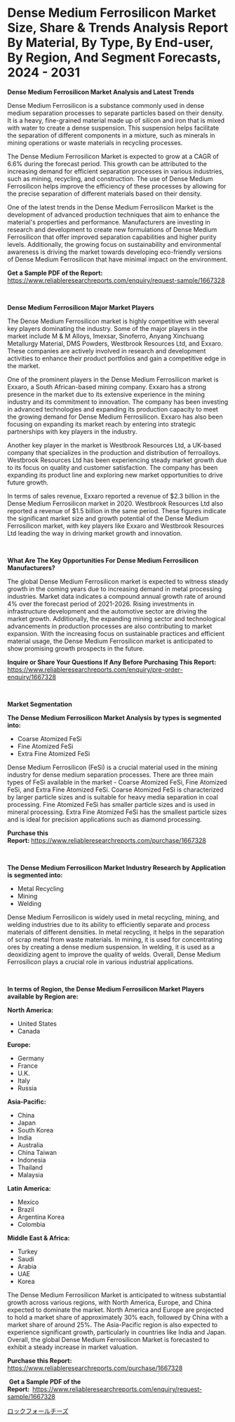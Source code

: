 <p><h1>Dense Medium Ferrosilicon Market Size, Share & Trends Analysis Report By Material, By Type, By End-user, By Region, And Segment Forecasts, 2024 - 2031</h1></p><p><strong>Dense Medium Ferrosilicon Market Analysis and Latest Trends</strong></p>
<p><p>Dense Medium Ferrosilicon is a substance commonly used in dense medium separation processes to separate particles based on their density. It is a heavy, fine-grained material made up of silicon and iron that is mixed with water to create a dense suspension. This suspension helps facilitate the separation of different components in a mixture, such as minerals in mining operations or waste materials in recycling processes.</p><p>The Dense Medium Ferrosilicon Market is expected to grow at a CAGR of 6.6% during the forecast period. This growth can be attributed to the increasing demand for efficient separation processes in various industries, such as mining, recycling, and construction. The use of Dense Medium Ferrosilicon helps improve the efficiency of these processes by allowing for the precise separation of different materials based on their density.</p><p>One of the latest trends in the Dense Medium Ferrosilicon Market is the development of advanced production techniques that aim to enhance the material's properties and performance. Manufacturers are investing in research and development to create new formulations of Dense Medium Ferrosilicon that offer improved separation capabilities and higher purity levels. Additionally, the growing focus on sustainability and environmental awareness is driving the market towards developing eco-friendly versions of Dense Medium Ferrosilicon that have minimal impact on the environment.</p></p>
<p><strong>Get a Sample PDF of the Report:&nbsp;</strong> <a href="https://www.reliableresearchreports.com/enquiry/request-sample/1667328">https://www.reliableresearchreports.com/enquiry/request-sample/1667328</a></p>
<p>&nbsp;</p>
<p><strong>Dense Medium Ferrosilicon Major Market Players</strong></p>
<p><p>The Dense Medium Ferrosilicon market is highly competitive with several key players dominating the industry. Some of the major players in the market include M & M Alloys, Imexsar, Sinoferro, Anyang Xinchuang Metallurgy Material, DMS Powders, Westbrook Resources Ltd, and Exxaro. These companies are actively involved in research and development activities to enhance their product portfolios and gain a competitive edge in the market.</p><p>One of the prominent players in the Dense Medium Ferrosilicon market is Exxaro, a South African-based mining company. Exxaro has a strong presence in the market due to its extensive experience in the mining industry and its commitment to innovation. The company has been investing in advanced technologies and expanding its production capacity to meet the growing demand for Dense Medium Ferrosilicon. Exxaro has also been focusing on expanding its market reach by entering into strategic partnerships with key players in the industry.</p><p>Another key player in the market is Westbrook Resources Ltd, a UK-based company that specializes in the production and distribution of ferroalloys. Westbrook Resources Ltd has been experiencing steady market growth due to its focus on quality and customer satisfaction. The company has been expanding its product line and exploring new market opportunities to drive future growth.</p><p>In terms of sales revenue, Exxaro reported a revenue of $2.3 billion in the Dense Medium Ferrosilicon market in 2020. Westbrook Resources Ltd also reported a revenue of $1.5 billion in the same period. These figures indicate the significant market size and growth potential of the Dense Medium Ferrosilicon market, with key players like Exxaro and Westbrook Resources Ltd leading the way in driving market growth and innovation.</p></p>
<p>&nbsp;</p>
<p><strong>What Are The Key Opportunities For Dense Medium Ferrosilicon Manufacturers?</strong></p>
<p><p>The global Dense Medium Ferrosilicon market is expected to witness steady growth in the coming years due to increasing demand in metal processing industries. Market data indicates a compound annual growth rate of around 4% over the forecast period of 2021-2026. Rising investments in infrastructure development and the automotive sector are driving the market growth. Additionally, the expanding mining sector and technological advancements in production processes are also contributing to market expansion. With the increasing focus on sustainable practices and efficient material usage, the Dense Medium Ferrosilicon market is anticipated to show promising growth prospects in the future.</p></p>
<p><strong>Inquire or Share Your Questions If Any Before Purchasing This Report:</strong> <a href="https://www.reliableresearchreports.com/enquiry/pre-order-enquiry/1667328">https://www.reliableresearchreports.com/enquiry/pre-order-enquiry/1667328</a></p>
<p>&nbsp;</p>
<p><strong>Market Segmentation</strong></p>
<p><strong>The Dense Medium Ferrosilicon Market Analysis by types is segmented into:</strong></p>
<p><ul><li>Coarse Atomized FeSi</li><li>Fine Atomized FeSi</li><li>Extra Fine Atomized FeSi</li></ul></p>
<p><p>Dense Medium Ferrosilicon (FeSi) is a crucial material used in the mining industry for dense medium separation processes. There are three main types of FeSi available in the market - Coarse Atomized FeSi, Fine Atomized FeSi, and Extra Fine Atomized FeSi. Coarse Atomized FeSi is characterized by larger particle sizes and is suitable for heavy media separation in coal processing. Fine Atomized FeSi has smaller particle sizes and is used in mineral processing. Extra Fine Atomized FeSi has the smallest particle sizes and is ideal for precision applications such as diamond processing.</p></p>
<p><strong>Purchase this Report:&nbsp;</strong><a href="https://www.reliableresearchreports.com/purchase/1667328">https://www.reliableresearchreports.com/purchase/1667328</a></p>
<p>&nbsp;</p>
<p><strong>The Dense Medium Ferrosilicon Market Industry Research by Application is segmented into:</strong></p>
<p><ul><li>Metal Recycling</li><li>Mining</li><li>Welding</li></ul></p>
<p><p>Dense Medium Ferrosilicon is widely used in metal recycling, mining, and welding industries due to its ability to efficiently separate and process materials of different densities. In metal recycling, it helps in the separation of scrap metal from waste materials. In mining, it is used for concentrating ores by creating a dense medium suspension. In welding, it is used as a deoxidizing agent to improve the quality of welds. Overall, Dense Medium Ferrosilicon plays a crucial role in various industrial applications.</p></p>
<p>&nbsp;</p>
<p><strong>In terms of Region, the Dense Medium Ferrosilicon Market Players available by Region are:</strong></p>
<p>
    <p> <strong> North America: </strong>
        <ul>
            <li>United States</li>
            <li>Canada</li>
        </ul>
        </p> 
    <p> <strong> Europe: </strong>
        <ul>
            <li>Germany</li>
            <li>France</li>
            <li>U.K.</li>
            <li>Italy</li>
            <li>Russia</li>
        </ul>
        </p> 
    <p> <strong> Asia-Pacific: </strong>
        <ul>
            <li>China</li>
            <li>Japan</li>
            <li>South Korea</li>
            <li>India</li>
            <li>Australia</li>
            <li>China Taiwan</li>
            <li>Indonesia</li>
            <li>Thailand</li>
            <li>Malaysia</li>
        </ul>
        </p> 
    <p> <strong> Latin America: </strong>
        <ul>
            <li>Mexico</li>
            <li>Brazil</li>
            <li>Argentina Korea</li>
            <li>Colombia</li>
        </ul>
        </p> 
    <p> <strong> Middle East & Africa: </strong>
        <ul>
            <li>Turkey</li>
            <li>Saudi</li>
            <li>Arabia</li>
            <li>UAE</li>
            <li>Korea</li>
        </ul>
    </p>
    </p>
<p><p>The Dense Medium Ferrosilicon Market is anticipated to witness substantial growth across various regions, with North America, Europe, and China expected to dominate the market. North America and Europe are projected to hold a market share of approximately 30% each, followed by China with a market share of around 25%. The Asia-Pacific region is also expected to experience significant growth, particularly in countries like India and Japan. Overall, the global Dense Medium Ferrosilicon Market is forecasted to exhibit a steady increase in market valuation.</p></p>
<p><strong>Purchase this Report: </strong><a href="https://www.reliableresearchreports.com/purchase/1667328">https://www.reliableresearchreports.com/purchase/1667328</a></p>
<p>&nbsp;<strong>Get a Sample PDF of the Report:&nbsp;&nbsp;</strong><a href="https://www.reliableresearchreports.com/enquiry/request-sample/1667328">https://www.reliableresearchreports.com/enquiry/request-sample/1667328</a></p>
<p><strong></strong></p>
<p><p><a href="https://github.com/mohamedbakry57/Market-Research-Report-List-3/blob/main/7555223392.md">ロックフォールチーズ</a></p></p>